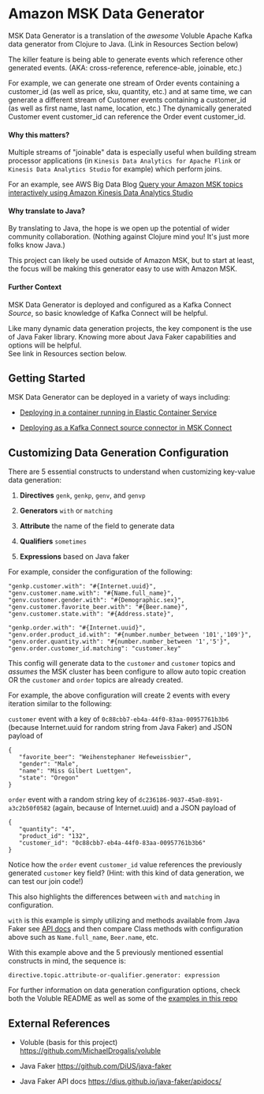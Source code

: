 # Amazon MSK Data Generator

MSK Data Generator is a translation of the *awesome* Voluble Apache Kafka
data generator from Clojure to Java.  (Link in Resources Section below)

The killer feature is being able to generate
events which reference other generated events.  (AKA: cross-reference, reference-able, joinable, etc.)

For example, we can generate one stream of Order events containing a customer_id (as well as price, sku, quantity, etc.)
and at same time, we can generate a different stream of Customer events containing a customer_id (as well as first name, last name, location, etc.)
The dynamically generated Customer event customer_id can reference the Order event customer_id.

#### Why this matters?

Multiple streams of "joinable" data is especially useful when building
stream processor applications (in `Kinesis Data Analytics for Apache Flink` or `Kinesis Data
Analytics Studio` for example) which perform joins.

For an example, see AWS Big Data Blog [Query your Amazon MSK topics interactively using Amazon Kinesis Data Analytics Studio](https://aws.amazon.com/blogs/big-data/query-your-amazon-msk-topics-interactively-using-amazon-kinesis-data-analytics-studio/)

#### Why translate to Java?

By translating to Java, the hope is we open up the potential of wider community
collaboration.  (Nothing against Clojure mind you!  It's just more folks know Java.)

This project can likely be used outside of Amazon MSK, but to start at least, the focus will be making
this generator easy to use with Amazon MSK.

#### Further Context

MSK Data Generator is deployed and configured as a Kafka Connect _Source_,
so basic knowledge of Kafka Connect will be helpful.

Like many dynamic data generation projects, the key component is the use
of Java Faker library.  Knowing more about Java Faker capabilities and options will be helpful.  
See link in Resources section below.

## Getting Started

MSK Data Generator can be deployed in a variety of ways including:

* [Deploying in a container running in Elastic Container Service](./docs/msk-data-gen-container-deploy.md)

* [Deploying as a Kafka Connect source connector in MSK Connect](./docs/msk-connect-deploy.md)

## Customizing Data Generation Configuration

There are 5 essential constructs to understand when customizing key-value data generation:

1. **Directives** `genk`, `genkp`, `genv`, and `genvp`

2. **Generators** `with` or `matching`

3. **Attribute** the name of the field to generate data

4. **Qualifiers** `sometimes`

5. **Expressions** based on Java faker

For example, consider the configuration of the following:

```
"genkp.customer.with": "#{Internet.uuid}",
"genv.customer.name.with": "#{Name.full_name}",
"genv.customer.gender.with": "#{Demographic.sex}",
"genv.customer.favorite_beer.with": "#{Beer.name}",
"genv.customer.state.with": "#{Address.state}",

"genkp.order.with": "#{Internet.uuid}",
"genv.order.product_id.with": "#{number.number_between '101','109'}",
"genv.order.quantity.with": "#{number.number_between '1','5'}",
"genv.order.customer_id.matching": "customer.key"
```

This config will generate data to the `customer` and `customer` topics and _assumes_ the MSK cluster has been configure to allow auto topic creation OR the `customer` and `order` topics are already created.

For example, the above configuration will create 2 events with every iteration similar to the following:

`customer` event with a key of `0c88cbb7-eb4a-44f0-83aa-00957761b3b6` (because Internet.uuid for random string from Java Faker) and JSON payload of

```
{
   "favorite_beer": "Weihenstephaner Hefeweissbier",
   "gender": "Male",
   "name": "Miss Gilbert Luettgen",
   "state": "Oregon"
}
```

`order` event with a random string key of `dc236186-9037-45a0-8b91-a3c2b50f0582` (again, because of Internet.uuid)
and a JSON payload of

```
{
   "quantity": "4",
   "product_id": "132",
   "customer_id": "0c88cbb7-eb4a-44f0-83aa-00957761b3b6"
}
```

Notice how the `order` event `customer_id` value references the previously generated `customer` key field?  (Hint: with this kind of data generation, we can test our join code!)

This also highlights the differences between `with` and `matching` in configuration.

`with` is this example is simply utilizing and methods available from Java Faker see [API docs](https://dius.github.io/java-faker/apidocs/) and then compare Class methods with configuration above such as `Name.full_name`, `Beer.name`, etc.


With this example above and the 5 previously mentioned essential constructs in mind, the sequence is:

`directive.topic.attribute-or-qualifier.generator: expression`

For further information on data generation configuration options, check both the Voluble README as well as some of the
[examples in this repo](./examples/)


## External References

* Voluble (basis for this project) https://github.com/MichaelDrogalis/voluble

* Java Faker https://github.com/DiUS/java-faker

* Java Faker API docs https://dius.github.io/java-faker/apidocs/
